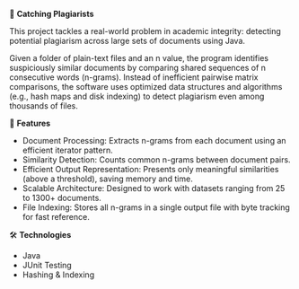📄 **Catching Plagiarists**

This project tackles a real-world problem in academic integrity: detecting potential plagiarism across large sets of documents using Java.

Given a folder of plain-text files and an n value, the program identifies suspiciously similar documents by comparing shared sequences of n consecutive words (n-grams). Instead of inefficient pairwise matrix comparisons, the software uses optimized data structures and algorithms (e.g., hash maps and disk indexing) to detect plagiarism even among thousands of files.

🚀 **Features**
- Document Processing: Extracts n-grams from each document using an efficient iterator pattern.
- Similarity Detection: Counts common n-grams between document pairs.
- Efficient Output Representation: Presents only meaningful similarities (above a threshold), saving memory and time.
- Scalable Architecture: Designed to work with datasets ranging from 25 to 1300+ documents.
- File Indexing: Stores all n-grams in a single output file with byte tracking for fast reference.

🛠️ **Technologies**
- Java
- JUnit Testing
- Hashing & Indexing
